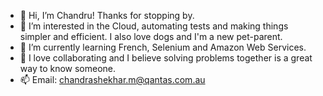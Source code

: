 - 👋 Hi, I’m Chandru! Thanks for stopping by.
- 👀 I’m interested in the Cloud, automating tests and making things simpler and efficient. I also love dogs and I'm a new pet-parent.
- 🌱 I’m currently learning French, Selenium and Amazon Web Services.
- 💞️ I love collaborating and I believe solving problems together is a great way to know someone. 
- 📫 Email: chandrashekhar.m@qantas.com.au

<!---
642914/642914 is a ✨ special ✨ repository because its `README.md` (this file) appears on your GitHub profile.
You can click the Preview link to take a look at your changes.
--->
